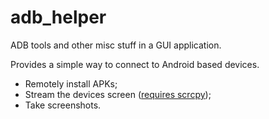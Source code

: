 # adb_helper
ADB tools and other misc stuff in a GUI application.

Provides a simple way to connect to Android based devices.
- Remotely install APKs;
- Stream the devices screen ([requires scrcpy](https://github.com/Genymobile/scrcpy));
- Take screenshots.
